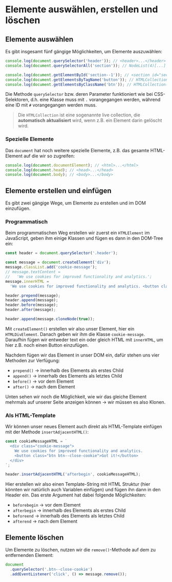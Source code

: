# Elemente auswählen, erstellen und löschen

## Elemente auswählen

Es gibt insgesamt fünf gängige Möglichkeiten, um Elemente auszuwählen:

````Javascript
console.log(document.querySelector('header')); // <header>...</header>
console.log(document.querySelectorAll('section')); // NodeList(4)[...]

console.log(document.getElementById('section--1')); // <section id="section--1" class="section">...</section>
console.log(document.getElementsByTagName('button')); // HTMLCollection(9)[...] --> live collection
console.log(document.getElementsByClassName('btn')); // HTMLCollection(9)[...] --> live collection
````

Die Methode `querySelector` bzw. deren Parameter funktioniert wie bei CSS-Selektoren, d.h. eine Klasse muss mit `.` vorangegangen werden, während 
eine ID mit `#` vorangegangen werden muss.

> Die `HTMLCollection` ist eine sogenannte live collection, die **automatisch aktualisiert** wird, wenn z.B. ein Element darin gelöscht wird.

### Spezielle Elemente

Das `document` hat noch weitere spezielle Elemente, z.B. das gesamte HTML-Element auf die wir so zugreifen:

````Javascript
console.log(document.documentElement); // <html>...</html>
console.log(document.head); // <head>...</head>
console.log(document.body); // <body>...</body>
````

## Elemente erstellen und einfügen

Es gibt zwei gängige Wege, um Elemente zu erstellen und im DOM einzufügen.

### Programmatisch

Beim programmatischen Weg erstellen wir zuerst ein `HTMLElement` im JavaScript, geben ihm einige Klassen und fügen es dann in den DOM-Tree ein:

````Javascript
const header = document.querySelector('.header');

const message = document.createElement('div');
message.classList.add('cookie-message');
// message.textContent =
//   'We use cookies for improved functionality and analytics.';
message.innerHTML =
  'We use cookies for improved functionality and analytics. <button class="btn btn--close-cookie">Got it!</button>';

header.prepend(message);
header.append(message);
header.before(message);
header.after(message);

header.append(message.cloneNode(true));
````

Mit `createElement()` erstellen wir also unser Element, hier ein `HTMLDivElement`. Danach geben wir ihm die Klasse `cookie-message`. Daraufhin 
fügen wir entweder text ein oder gleich HTML mit `innerHTML`, um hier z.B. noch einen Button einzufügen. 

Nachdem fügen wir das Element in unser DOM ein, dafür stehen uns vier Methoden zur Verfügung: 

- `prepend()` &rarr; innerhalb des Elements als erstes Child
- `append()` &rarr; innerhalb des Elements als letztes Child
- `before()` &rarr; vor dem Element
- `after()` &rarr; nach dem Element

Unten sehen wir noch die Möglichkeit, wie wir das gleiche Element mehrmals auf unserer Seite anzeigen können &rarr; wir müssen es also Klonen.

### Als HTML-Template

Wir können unser neues Element auch direkt als HTML-Template einfügen mit der Methode `insertAdjacentHTML()`:

````Javascript
const cookieMessageHTML = `
  <div class="cookie-message">
    We use cookies for improved functionality and analytics.
    <button class="btn btn--close-cookie">Got it!</button>
  </div>
`;

header.insertAdjacentHTML('afterbegin', cookieMessageHTML);
````

Hier erstellen wir also einen Template-String mit HTML Struktur (hier könnten wir natürlich auch Variablen einfügen) und fügen ihn dann in den 
Header ein. Das erste Argument hat dabei folgende Möglichkeiten:

- `beforebegin` &rarr; vor dem Element
- `afterbegin` &rarr; innerhalb des Elements als erstes Child
- `beforeend` &rarr; innerhalb des Elements als letztes Child
- `afterend` &rarr; nach dem Element

## Elemente löschen

Um Elemente zu löschen, nutzen wir die `remove()`-Methode auf dem zu entfernenden Element:

````Javascript
document
  .querySelector('.btn--close-cookie')
  .addEventListener('click', () => message.remove());
````